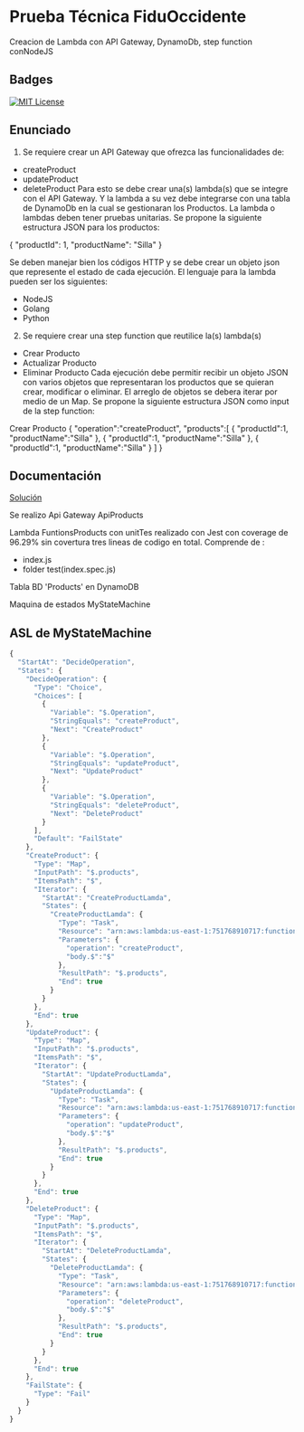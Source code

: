 # Prueba Técnica FiduOccidente
Creacion de Lambda con API Gateway,  DynamoDb, step function conNodeJS



## Badges
[![MIT License](https://img.shields.io/badge/License-MIT-green.svg)](https://choosealicense.com/licenses/mit/)
## Enunciado

1. Se requiere crear un API Gateway que ofrezca las funcionalidades de:
- createProduct
-  updateProduct
- deleteProduct
Para esto se debe crear una(s) lambda(s) que se integre con el API Gateway.
Y la lambda a su vez debe integrarse con una tabla de DynamoDb en la cual se gestionaran los Productos.
La lambda o lambdas deben tener pruebas unitarias.
Se propone la siguiente estructura JSON para los productos:

{
"productId": 1,
"productName": "Silla"
}

Se deben manejar bien los códigos HTTP y se debe crear un objeto json que represente el estado de cada
ejecución.
El lenguaje para la lambda pueden ser los siguientes:
- NodeJS
- Golang
- Python
2. Se requiere crear una step function que reutilice la(s) lambda(s)
- Crear Producto
- Actualizar Producto
- Eliminar Producto
Cada ejecución debe permitir recibir un objeto JSON con varios objetos que representaran
los productos que se quieran crear, modificar o eliminar. El arreglo de objetos se debera iterar
por medio de un Map.
Se propone la siguiente estructura JSON como input de la step function:

Crear Producto
{
 "operation":"createProduct",
 "products":[
 {
 "productId":1,
 "productName":"Silla"
 },
 {
 "productId":1,
 "productName":"Silla"
 },
 {
 "productId":1,
 "productName":"Silla"
 }
 ]
}

## Documentación

[Solución ](https://linktodocumentation)

Se realizo Api Gateway ApiProducts

Lambda FuntionsProducts  con unitTes realizado con Jest con coverage de 96.29% sin covertura tres lineas de codigo en total.
Comprende de :
- index.js
- folder test(index.spec.js)

Tabla BD 'Products'  en DynamoDB

Maquina de estados MyStateMachine


## ASL de MyStateMachine

```javascript
{
  "StartAt": "DecideOperation",
  "States": {
    "DecideOperation": {
      "Type": "Choice",
      "Choices": [
        {
          "Variable": "$.Operation",
          "StringEquals": "createProduct",
          "Next": "CreateProduct"
        },
        {
          "Variable": "$.Operation",
          "StringEquals": "updateProduct",
          "Next": "UpdateProduct"
        },
        {
          "Variable": "$.Operation",
          "StringEquals": "deleteProduct",
          "Next": "DeleteProduct"
        }
      ],
      "Default": "FailState"
    },
    "CreateProduct": {
      "Type": "Map",
      "InputPath": "$.products",
      "ItemsPath": "$",
      "Iterator": {
        "StartAt": "CreateProductLamda",
        "States": {
          "CreateProductLamda": {
            "Type": "Task",
            "Resource": "arn:aws:lambda:us-east-1:751768910717:function:FuntionsProducts",
            "Parameters": {
              "operation": "createProduct",
              "body.$":"$"
            },
            "ResultPath": "$.products",
            "End": true
          }
        }
      },
      "End": true
    },
    "UpdateProduct": {
      "Type": "Map",
      "InputPath": "$.products",
      "ItemsPath": "$",
      "Iterator": {
        "StartAt": "UpdateProductLamda",
        "States": {
          "UpdateProductLamda": {
            "Type": "Task",
            "Resource": "arn:aws:lambda:us-east-1:751768910717:function:FuntionsProducts",
            "Parameters": {
              "operation": "updateProduct",
              "body.$":"$"
            },
            "ResultPath": "$.products",
            "End": true
          }
        }
      },
      "End": true
    },
    "DeleteProduct": {
      "Type": "Map",
      "InputPath": "$.products",
      "ItemsPath": "$",
      "Iterator": {
        "StartAt": "DeleteProductLamda",
        "States": {
          "DeleteProductLamda": {
            "Type": "Task",
            "Resource": "arn:aws:lambda:us-east-1:751768910717:function:FuntionsProducts",
            "Parameters": {
              "operation": "deleteProduct",
              "body.$":"$"
            },
            "ResultPath": "$.products",
            "End": true
          }
        }
      },
      "End": true
    },
    "FailState": {
      "Type": "Fail"
    }
  }
}
```

